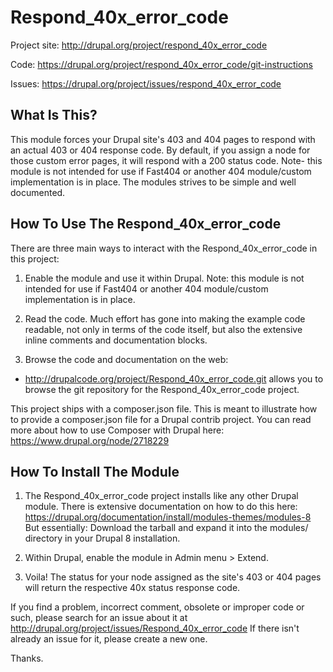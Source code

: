 Respond_40x_error_code
=======================

Project site: http://drupal.org/project/respond_40x_error_code

Code: https://drupal.org/project/respond_40x_error_code/git-instructions

Issues: https://drupal.org/project/issues/respond_40x_error_code

What Is This?
-------------

This module forces your Drupal site's 403 and 404 pages to respond with an actual 403 or 404 response code.  By default, if you assign a node for those custom error pages, it will respond with a 200 status code. Note- this module is not intended for use if Fast404 or another 404 module/custom implementation is in place.  The modules strives to be simple and well documented.

How To Use The Respond_40x_error_code
-----------------------

There are three main ways to interact with the Respond_40x_error_code in this project:

1. Enable the module and use it within Drupal. Note: this module is not intended for use if Fast404 or another 404 module/custom implementation is in place.

2. Read the code. Much effort has gone into making the example code readable, not only in terms of the code itself, but also the extensive inline comments and documentation blocks.

3. Browse the code and documentation on the web:

* http://drupalcode.org/project/Respond_40x_error_code.git allows you to browse the git repository for the Respond_40x_error_code project.

This project ships with a composer.json file. This is meant to illustrate how
to provide a composer.json file for a Drupal contrib project. You can read more
about how to use Composer with Drupal here: https://www.drupal.org/node/2718229

How To Install The Module
--------------------------

1. The Respond_40x_error_code project installs like any other Drupal module. There is extensive documentation on how to do this here:
https://drupal.org/documentation/install/modules-themes/modules-8 But essentially:
Download the tarball and expand it into the modules/ directory in your Drupal 8
installation.

2. Within Drupal, enable the module in Admin menu > Extend.

3. Voila!  The status for your node assigned as the site's 403 or 404 pages will return the respective 40x status response code.

If you find a problem, incorrect comment, obsolete or improper code or such,
please search for an issue about it at http://drupal.org/project/issues/Respond_40x_error_code
If there isn't already an issue for it, please create a new one.

Thanks.
